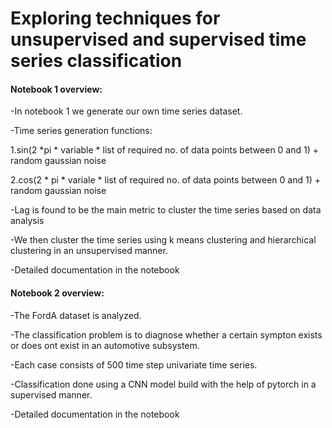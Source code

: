 # Exploring techniques for unsupervised and supervised time series classification

#### Notebook 1 overview:

-In notebook 1 we generate our own time series dataset.

-Time series generation functions:

1.sin(2 *pi * variable * list of required no. of data points between 0 and 1) + random gaussian noise

2.cos(2 * pi * variale * list of required no. of data points between 0 and 1) + random gaussian noise

-Lag is found to be the main metric to cluster the time series based on data analysis

-We then cluster the time series using k means clustering and hierarchical clustering in an unsupervised manner.

-Detailed documentation in the notebook


#### Notebook 2 overview:

-The FordA dataset is analyzed.

-The classification problem is to diagnose whether a certain sympton exists or does ont exist in an automotive subsystem.

-Each case consists of 500 time step univariate time series.

-Classification done using a CNN model build with the help of pytorch in a supervised manner.

-Detailed documentation in the notebook
